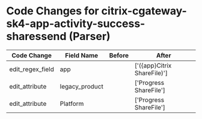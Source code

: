 # Code Changes for citrix-cgateway-sk4-app-activity-success-sharessend (Parser)

| Code Change | Field Name | Before | After |
|-------------|------------|--------|-------|
| edit_regex_field | app |  | ['({app}Citrix ShareFile)'] |
| edit_attribute | legacy_product |  | ['Progress ShareFile'] |
| edit_attribute | Platform |  | ['Progress ShareFile'] |